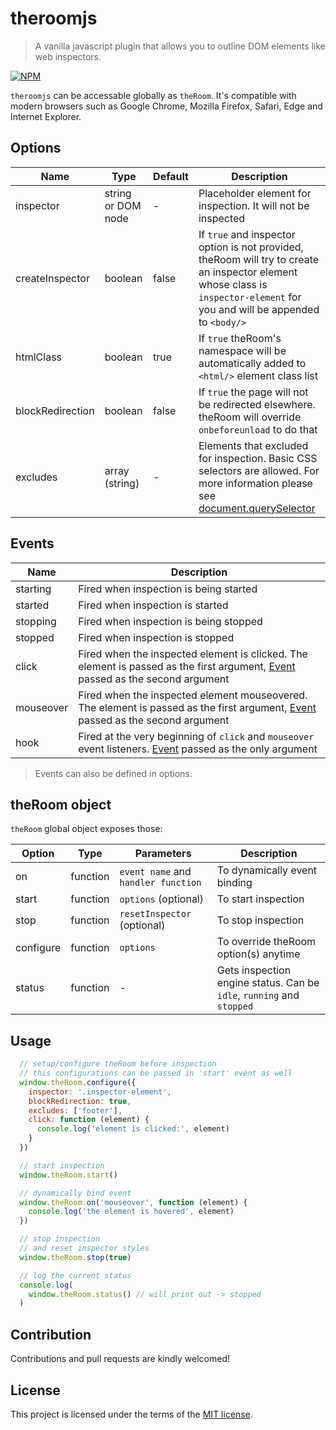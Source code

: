 # theroomjs
> A vanilla javascript plugin that allows you to outline DOM elements like web inspectors.

[![NPM](https://nodei.co/npm/theroomjs.png)](https://nodei.co/npm/theroomjs/)

`theroomjs` can be accessable globally as `theRoom`. It's compatible with modern browsers such as Google Chrome, Mozilla Firefox, Safari, Edge and Internet Explorer.

## Options

| Name              | Type               | Default    | Description                         |
| ---               | ---                | ---        | ---                                 |
| inspector         | string or DOM node | -          | Placeholder element for inspection. It will not be inspected |
| createInspector   | boolean            | false      | If `true` and inspector option is not provided, theRoom will try to create an inspector element whose class is `inspector-element` for you and will be appended to `<body/>` |
| htmlClass         | boolean            | true       | If `true` theRoom's namespace will be automatically added to `<html/>` element class list |
| blockRedirection  | boolean            | false      | If `true` the page will not be redirected elsewhere. theRoom will override `onbeforeunload` to do that |
| excludes          | array (string)     | -          | Elements that excluded for inspection. Basic CSS selectors are allowed. For more information please see [document.querySelector](https://developer.mozilla.org/en-US/docs/Web/API/Document/querySelector) |

## Events

| Name       | Description                                              |
| ---        | ---                                                      |
| starting   | Fired when inspection is being started                   |
| started    | Fired when inspection is started                         |
| stopping   | Fired when inspection is being stopped                   |
| stopped    | Fired when inspection is stopped                         |
| click      | Fired when the inspected element is clicked. The element is passed as the first argument, [Event](https://developer.mozilla.org/en-US/docs/Web/API/MouseEvent) passed as the second argument |
| mouseover  | Fired when the inspected element mouseovered. The element is passed as the first argument, [Event](https://developer.mozilla.org/en-US/docs/Web/API/MouseEvent) passed as the second argument |
| hook       | Fired at the very beginning of `click` and `mouseover` event listeners. [Event](https://developer.mozilla.org/en-US/docs/Web/API/Event) passed as the only argument |

> Events can also be defined in options.

## theRoom object

`theRoom` global object exposes those:

| Option            | Type     | Parameters                          | Description                                               |
| ---               | ---      | ---                                 | ---                                                       |
| on                | function | `event name` and `handler function` | To dynamically event binding                              |
| start             | function | `options` (optional)                | To start inspection                                       |
| stop              | function | `resetInspector` (optional)         | To stop inspection                                        |
| configure         | function | `options`                           | To override theRoom option(s) anytime                     |
| status            | function | -                                   | Gets inspection engine status. Can be `idle`, `running` and `stopped` |

## Usage

```javascript
  // setup/configure theRoom before inspection
  // this configurations can be passed in 'start' event as well
  window.theRoom.configure({
    inspector: '.inspector-element',
    blockRedirection: true,
    excludes: ['footer'],
    click: function (element) {
      console.log('element is clicked:', element)
    }
  })

  // start inspection
  window.theRoom.start()

  // dynamically bind event
  window.theRoom.on('mouseover', function (element) {
    console.log('the element is hovered', element)
  })

  // stop inspection
  // and reset inspector styles
  window.theRoom.stop(true)

  // log the current status
  console.log(
    window.theRoom.status() // will print out -> stopped
  )
```

## Contribution
Contributions and pull requests are kindly welcomed!

## License
This project is licensed under the terms of the [MIT license](https://github.com/hsynlms/theroomjs/blob/master/LICENSE).

